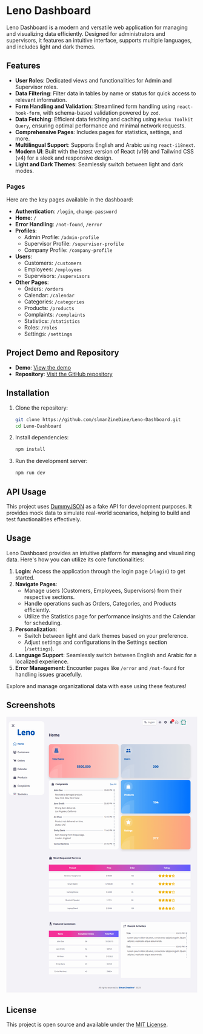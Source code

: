 # Leno Dashboard

Leno Dashboard is a modern and versatile web application for managing and visualizing data efficiently. Designed for administrators and supervisors, it features an intuitive interface, supports multiple languages, and includes light and dark themes.

## Features

- **User Roles**: Dedicated views and functionalities for Admin and Supervisor roles.
- **Data Filtering**: Filter data in tables by name or status for quick access to relevant information.
- **Form Handling and Validation**: Streamlined form handling using `react-hook-form`, with schema-based validation powered by `zod`.
- **Data Fetching**: Efficient data fetching and caching using `Redux Toolkit Query`, ensuring optimal performance and minimal network requests.
- **Comprehensive Pages**: Includes pages for statistics, settings, and more.
- **Multilingual Support**: Supports English and Arabic using `react-i18next`.
- **Modern UI**: Built with the latest version of React (v19) and Tailwind CSS (v4) for a sleek and responsive design.
- **Light and Dark Themes**: Seamlessly switch between light and dark modes.

### Pages

Here are the key pages available in the dashboard:

- **Authentication**: `/login`, `change-password`
- **Home**: `/`
- **Error Handling**: `/not-found`, `/error`
- **Profiles**:
  - Admin Profile: `/admin-profile`
  - Supervisor Profile: `/supervisor-profile`
  - Company Profile: `/company-profile`
- **Users**:
  - Customers: `/customers`
  - Employees: `/employees`
  - Supervisors: `/supervisors`
- **Other Pages**:
  - Orders: `/orders`
  - Calendar: `/calendar`
  - Categories: `/categories`
  - Products: `/products`
  - Complaints: `/complaints`
  - Statistics: `/statistics`
  - Roles: `/roles`
  - Settings: `/settings`

## Project Demo and Repository

- **Demo**: [View the demo](https://slmanzinedine.vercel.app/)
- **Repository**: [Visit the GitHub repository](https://leno-dashboard.vercel.app/)

## Installation

1. Clone the repository:

   ```bash
   git clone https://github.com/slmanZineDine/Leno-Dashboard.git
   cd Leno-Dashboard
   ```

2. Install dependencies:

   ```bash
   npm install
   ```

3. Run the development server:
   ```bash
   npm run dev
   ```

## API Usage

This project uses [DummyJSON](https://dummyjson.com) as a fake API for development purposes. It provides mock data to simulate real-world scenarios, helping to build and test functionalities effectively.

## Usage

Leno Dashboard provides an intuitive platform for managing and visualizing data. Here's how you can utilize its core functionalities:

1. **Login**: Access the application through the login page (`/login`) to get started.
2. **Navigate Pages**:
   - Manage users (Customers, Employees, Supervisors) from their respective sections.
   - Handle operations such as Orders, Categories, and Products efficiently.
   - Utilize the Statistics page for performance insights and the Calendar for scheduling.
3. **Personalization**:
   - Switch between light and dark themes based on your preference.
   - Adjust settings and configurations in the Settings section (`/settings`).
4. **Language Support**: Seamlessly switch between English and Arabic for a localized experience.
5. **Error Management**: Encounter pages like `/error` and `/not-found` for handling issues gracefully.

Explore and manage organizational data with ease using these features!

## Screenshots

![Dashboard Overview](src/assets/images/dashboard-overview.png)

## License

This project is open source and available under the [MIT License](LICENSE).
